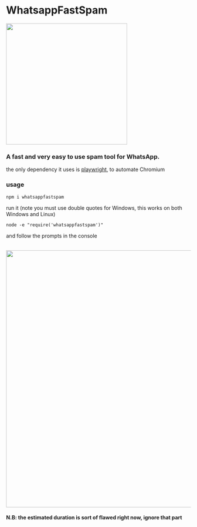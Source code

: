 # WhatsappFastSpam

<img src = "https://user-images.githubusercontent.com/68165727/133784669-d5db346f-2d09-4cdf-b9f5-08863dc5ff1a.png" width = 330/>

### A fast and **very** easy to use spam tool for WhatsApp.

the only dependency it uses is [playwright](https://playwright.dev/), to automate Chromium

### usage
```
npm i whatsappfastspam
```

run it (note you must use double quotes for Windows, this works on both Windows and Linux)
```
node -e "require('whatsappfastspam')"
```


and follow the prompts in the console

<br>

<img src = "https://user-images.githubusercontent.com/68165727/133790995-4036f1e4-489c-47da-82ab-e4d04d2cd080.png" width=700>

#### N.B: the estimated duration is sort of flawed right now, ignore that part
